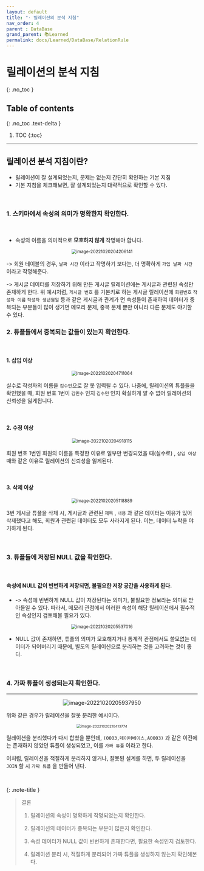 ```yaml
---
layout: default
title: "· 릴레이션의 분석 지침"
nav_order: 4
parent : DataBase
grand_parent: 📚Learned
permalink: docs/Learned/DataBase/RelationRule
---
```


# 릴레이션의 분석 지침
{: .no_toc }

## Table of contents
{: .no_toc .text-delta }

1. TOC
   {:toc}

---

## 릴레이션 분석 지침이란?

- 릴레이션이 잘 설계되었는지, 문제는 없는지 간단히 확인하는 기본 지침
- 기본 지침을 체크해보면, 잘 설계되었는지 대략적으로 확인할 수 있다.

<br>

### 1. 스키마에서 속성의 의미가 명확한지 확인한다.

<br>

- 속성의 이름을 의미적으로 **모호하지 않게** 작명해야 합니다.

<p align="center">
<img src="https://raw.githubusercontent.com/buinq/imageServer/main/img/image-20221020204206141.png" alt="image-20221020204206141" style="zoom: 80%;" />
</p>

-> 회원 테이블의 경우, `날짜 시간` 이라고 작명하기 보다는, 더 명확하게 `가입 날짜 시간` 이라고 작명해준다.

-> 게시글 데이터를 저장하기 위해 만든 게시글 릴레이션에는 게시글과 관련된 속성만 존재하게 한다. 위 예시처럼, `게시글 번호` 를 기본키로 하는 게시글 릴레이션에 `회원번호` `작성자 이름` `작성자 생년월일`  등과 같은 게시글과 관계가 먼 속성들이 존재하여 데이터가 중복되는 부분들이 많이 생기면 메모리 문제, 중복 문제 뿐만 아니라 다른 문제도 야기할 수 있다.



### 2. 튜플들에서 중복되는 값들이 있는지 확인한다.

<br>

#### 1. 삽입 이상

<p align="center">
<img src="https://raw.githubusercontent.com/buinq/imageServer/main/img/image-20221020204711064.png" alt="image-20221020204711064" style="zoom:80%;" />
</p>

실수로 작성자의 이름을 `김수민`으로 잘 못 입력될 수 있다. 나중에, 릴레이션의 튜플들을 확인했을 때, 회원 번호 1번이 `김민수` 인지 `김수민` 인지 확실하게 알 수 없어 릴레이션의 신뢰성을 잃게됩니다.

<br>

#### 2. 수정 이상

<p align="center">
<img src="https://raw.githubusercontent.com/buinq/imageServer/main/img/image-20221020204918115.png" alt="image-20221020204918115" style="zoom:80%;" />
</p>

회원 번호 1번인 회원의 이름을 특정한 이유로 일부만 변경되었을 때(실수로) , `삽입 이상` 때와 같은 이유로 릴레이션의 신뢰성을 잃게된다.

<br>

#### 3. 삭제 이상

<p align="center">
<img src="https://raw.githubusercontent.com/buinq/imageServer/main/img/image-20221020205118889.png" alt="image-20221020205118889" style="zoom:80%;" />
</p>

3번 게시글 튜플을 삭제 시, 게시글과 관련된 `제목` , `내용` 과 같은 데이터는 이유가 있어 삭제했다고 해도, 회원과 관련된 데이터도 모두 사라지게 된다. 이는, 데이터 누락을 야기하게 된다.

<br>

### 3. 튜플들에 저장된 NULL 값을 확인한다.

<br>

#### 속성에 NULL 값이 빈번하게 저장되면, 불필요한 저장 공간을 사용하게 된다.

- -> 속성에 빈번하게 NULL 값이 저장된다는 의미가, 불필요한 정보라는 의미로 받아들일 수 있다. 따라서, 메모리 관점에서 이러한 속성이 해당 릴레이션에서 필수적인 속성인지 검토해볼 필요가 있다.

<p align="center">
  <img src="https://raw.githubusercontent.com/buinq/imageServer/main/img/image-20221020205537016.png" alt="image-20221020205537016" style="zoom:80%;" />
</p>

- NULL 값이 존재하면, 튜플의 의미가 모호해지거나 통계적 관점에서도 쓸모없는 데이터가 되어버리기 때문에, 별도의 릴레이션으로 분리하는 것을 고려하는 것이 좋다.

<br>

### 4. 가짜 튜플이 생성되는지 확인한다.

---

<p align="center">
<img src="https://raw.githubusercontent.com/buinq/imageServer/main/img/image-20221020205937950.png" alt="image-20221020205937950"  />
</p>


위와 같은 경우가 릴레이션을 잘못 분리한 예시이다.


<p align="center">
<img src="https://raw.githubusercontent.com/buinq/imageServer/main/img/image-20221020210413774.png" alt="image-20221020210413774" style="zoom: 67%;" />
</p>


릴레이션을 분리했다가 다시 합쳤을 뿐인데, `(0003,데이터베이스,A0003)` 과 같은 이전에는 존재하지 않았던 튜플이 생성되었고, 이를 `가짜 튜플` 이라고 한다.

이처럼, 릴레이션을 적절하게 분리하지 않거나, 잘못된 설계를 하면, 두 릴레이션을 `JOIN` 할 시 `가짜 튜플` 을 만들어 낸다.



<br>


{: .note-title }
> 결론
>
> 1. 릴레이션의 속성이 명확하게 작명되었는지 확인한다.
>
> 2. 릴레이션의 데이터가 중복되는 부분이 많은지 확인한다.
> 
> 3. 속성 데이터가 NULL 값이 빈번하게 존재한다면, 필요한 속성인지 검토한다.
> 
> 4. 릴레이션 분리 시, 적절하게 분리되어 가짜 튜플을 생성하지 않는지 확인해본다.